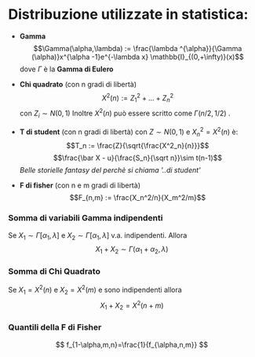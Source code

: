 # Distribuzione utilizzate in statistica:
- **Gamma** 
$$\Gamma(\alpha,\lambda) := \frac{\lambda ^{\alpha}}{\Gamma (\alpha)}x^{\alpha -1}e^{-\lambda x} \mathbb{I}_{(0,+\infty)}(x)$$
dove $\Gamma$ è la **Gamma di Eulero**

- **Chi quadrato** (con n gradi di libertà)$$X^2(n) := Z_1^2 + ... + Z_n^2$$ con $Z_i \sim N(0,1)$
 Inoltre $X^2(n)$ può essere scritto come $\Gamma(n/2,1/2)$ .
 - **T di student** (con n gradi di libertà)
 	con $Z\sim N(0,1)$ e $X^2_n=X^2(n)$ è:
	$$T_n := \frac{Z}{\sqrt{\frac{X^2_n}{n}}}$$
  	$$\frac{\bar X - u}{\frac{S_n}{\sqrt n}}\sim t(n-1)$$
	*Belle storielle fantasy del perchè si chiama '..di student'*
- **F di fisher** (con n e m gradi di libertà) 
	$$F_{n,m} := \frac{X_n^2/n}{X_m^2/m}$$

	
### Somma di variabili Gamma indipendenti 
Se $X_1 \sim \Gamma [\alpha _1 , \lambda]$ e $X_2 \sim \Gamma [\alpha _1 , \lambda]$ v.a. indipendenti. Allora 
$$X_1 + X_2 \sim \Gamma (\alpha_1 + \alpha_2 , \lambda)$$

### Somma di Chi Quadrato
Se $X_1=X^2(n)$ e $X_2=X^2(m)$ e sono indipendenti allora
$$X_1 + X_2 = X^2(n+m)$$

### Quantili della F di Fisher 
$$ f_{1-\alpha,m,n}=\frac{1}{f_{\alpha,n,m}} $$

